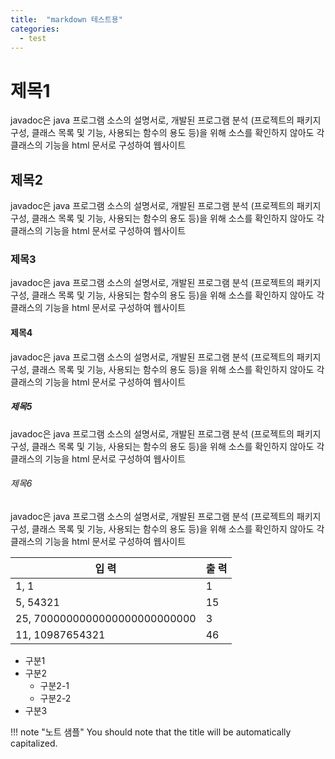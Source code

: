 ```yaml
---
title:  "markdown 테스트용"
categories: 
  - test
---
```




# 제목1
javadoc은 java 프로그램 소스의 설명서로, 개발된 프로그램 분석 (프로젝트의 패키지 구성, 클래스 목록 및 기능, 사용되는 함수의 용도 등)을 위해 소스를 확인하지 않아도 각 클래스의 기능을 html 문서로 구성하여 웹사이트 

## 제목2
javadoc은 java 프로그램 소스의 설명서로, 개발된 프로그램 분석 (프로젝트의 패키지 구성, 클래스 목록 및 기능, 사용되는 함수의 용도 등)을 위해 소스를 확인하지 않아도 각 클래스의 기능을 html 문서로 구성하여 웹사이트 

### 제목3
javadoc은 java 프로그램 소스의 설명서로, 개발된 프로그램 분석 (프로젝트의 패키지 구성, 클래스 목록 및 기능, 사용되는 함수의 용도 등)을 위해 소스를 확인하지 않아도 각 클래스의 기능을 html 문서로 구성하여 웹사이트 

#### 제목4
javadoc은 java 프로그램 소스의 설명서로, 개발된 프로그램 분석 (프로젝트의 패키지 구성, 클래스 목록 및 기능, 사용되는 함수의 용도 등)을 위해 소스를 확인하지 않아도 각 클래스의 기능을 html 문서로 구성하여 웹사이트 

##### 제목5
javadoc은 java 프로그램 소스의 설명서로, 개발된 프로그램 분석 (프로젝트의 패키지 구성, 클래스 목록 및 기능, 사용되는 함수의 용도 등)을 위해 소스를 확인하지 않아도 각 클래스의 기능을 html 문서로 구성하여 웹사이트 

###### 제목6
javadoc은 java 프로그램 소스의 설명서로, 개발된 프로그램 분석 (프로젝트의 패키지 구성, 클래스 목록 및 기능, 사용되는 함수의 용도 등)을 위해 소스를 확인하지 않아도 각 클래스의 기능을 html 문서로 구성하여 웹사이트 



입    력 |  출    력     
----- | -----    
1, 1 |  1 
5, 54321 | 15    
25, 7000000000000000000000000 | 3
11, 10987654321 | 46

+ 구분1
+ 구분2
  + 구분2-1
  + 구분2-2
+ 구분3

!!! note "노트 샘플"
    You should note that the title will be automatically capitalized.


